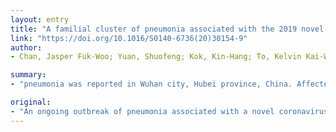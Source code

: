 ```yaml
---
layout: entry
title: "A familial cluster of pneumonia associated with the 2019 novel coronavirus indicating person-to-person transmission: a study of a family cluster"
link: "https://doi.org/10.1016/S0140-6736(20)30154-9"
author:
- Chan, Jasper Fuk-Woo; Yuan, Shuofeng; Kok, Kin-Hang; To, Kelvin Kai-Wang; Chu, Hin; Yang, Jin; Xing, Fanfan; Liu, Jieling; Yip, Cyril Chik-Yan; Poon, Rosana Wing-Shan; Tsoi, Hoi-Wah; Lo, Simon Kam-Fai; Chan, Kwok-Hung; Poon, Vincent Kwok-Man; Chan, Wan-Mui; Ip, Jonathan Daniel; Cai, Jian-Piao; Cheng, Vincent Chi-Chung; Chen, Honglin; Hui, Christopher Kim-Ming; Yuen, Kwok-Yung

summary:
- "pneumonia was reported in Wuhan city, Hubei province, China. Affected patients were geographically linked with a local wet market as a potential source. No data on person-to-person or nosocomial transmission have been published to date. The outbreak of pneumonia associated with the novel coronavirus has been reported. Patients were geographicly linked to a market as potential sources. There are no data on transmissions on the influenza virus."

original:
- "An ongoing outbreak of pneumonia associated with a novel coronavirus was reported in Wuhan city, Hubei province, China. Affected patients were geographically linked with a local wet market as a potential source. No data on person-to-person or nosocomial transmission have been published to date."
---
```


